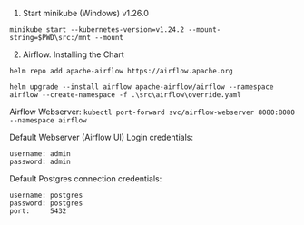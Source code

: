 1. Start minikube (Windows) v1.26.0

`minikube start --kubernetes-version=v1.24.2 --mount-string=$PWD\src:/mnt --mount`

2. Airflow. Installing the Chart 

`helm repo add apache-airflow https://airflow.apache.org`

`helm upgrade --install airflow apache-airflow/airflow --namespace airflow --create-namespace -f .\src\airflow\override.yaml`

Airflow Webserver: `kubectl port-forward svc/airflow-webserver 8080:8080 --namespace airflow`

Default Webserver (Airflow UI) Login credentials:

    username: admin
    password: admin

Default Postgres connection credentials:

    username: postgres
    password: postgres
    port:     5432